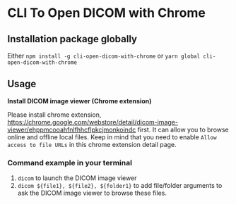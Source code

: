 # CLI To Open DICOM with Chrome

## Installation package globally

Either `npm install -g cli-open-dicom-with-chrome` or `yarn global cli-open-dicom-with-chrome`

## Usage

**Install DICOM image viewer (Chrome extension)**

Please install chrome extension, https://chrome.google.com/webstore/detail/dicom-image-viewer/ehppmcooahfnlfhhcflpkcjmonkoindc first. It can allow you to browse online and offline local files.
Keep in mind that you need to enable `Allow access to file URLs` in this chrome extension detail page.

### Command example in your terminal

1. `dicom` to launch the DICOM image viewer
2. `dicom ${file1}, ${file2}, ${folder1}` to add file/folder arguments to ask the DICOM image viewer to browse these files.
